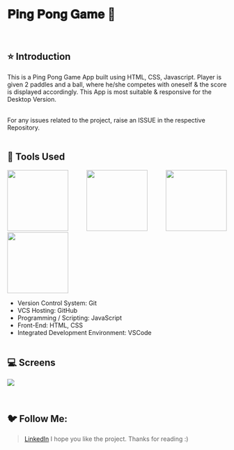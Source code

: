 # 𝐏𝐢𝐧𝐠 𝐏𝐨𝐧𝐠 𝐆𝐚𝐦𝐞 🚀
 
<br/>


## ⭐ Introduction

This is a Ping Pong Game App built using HTML, CSS, Javascript. Player is given 2 paddles and a ball, where he/she competes with oneself & the score is displayed accordingly. This App is most suitable & responsive for the Desktop Version.
<br/>
<br/>

For any issues related to the project, raise an ISSUE in the respective Repository.
<br/>
<br/>

## 🔨 Tools Used

<p align="justify">
<img height="140" width="140" src="https://www.w3.org/html/logo/downloads/HTML5_Logo_256.png">
<img height="140" width="140" src="https://logodix.com/logo/470309.png">
<img height="140" width="140" src="https://upload.wikimedia.org/wikipedia/commons/6/6a/JavaScript-logo.png">
<img height="140" width="140" src="https://code.visualstudio.com/assets/apple-touch-icon.png">
</p>

-  Version Control System: Git
-  VCS Hosting: GitHub
-  Programming / Scripting: JavaScript
-  Front-End: HTML, CSS
-  Integrated Development Environment: VSCode
   <br/>
   <br/>

## 💻 Screens

<p align="justify">
<img src="https://user-images.githubusercontent.com/76626529/150644068-6fb131e1-0fd4-4b0c-a18c-e82675a4e7c6.gif">
</p>
<br/>

## 🐦 Follow Me:

>
> 

> [LinkedIn](https://www.linkedin.com/in/saurabhdixit93/)
I hope you like the project. Thanks for reading :)
